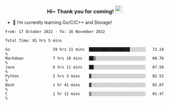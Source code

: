 <h3 align="center">
    Hi~ Thank you for coming!
    <img src="https://media.giphy.com/media/hvRJCLFzcasrR4ia7z/giphy.gif" width="25px">
</h3>

<!--
**pineapple-man/pineapple-man** is a ✨ _special_ ✨ repository because its `README.md` (this file) appears on your GitHub profile.

Here are some ideas to get you started:
- 🔭 I’m currently working on ...
- 🤔 I’m looking for help with ...
- 💬 Ask me about ...
- 📫 How to reach me: ...
- 😄 Pronouns: ...
- ⚡ Fun fact: 
- 👯 I’m looking to collaborate on kubernetes
-->
- 🌱 I’m currently learning Go/C/C++ and Storage!

<!--START_SECTION:waka-->

```text
From: 17 October 2022 - To: 16 November 2022

Total Time: 81 hrs 5 mins

Go                   59 hrs 11 mins  ██████████████████░░░░░░░   72.24 %
Markdown             7 hrs 10 mins   ██▒░░░░░░░░░░░░░░░░░░░░░░   08.76 %
Java                 6 hrs 11 mins   ██░░░░░░░░░░░░░░░░░░░░░░░   07.56 %
Python               2 hrs 3 mins    ▓░░░░░░░░░░░░░░░░░░░░░░░░   02.52 %
Bash                 1 hr 41 mins    ▓░░░░░░░░░░░░░░░░░░░░░░░░   02.07 %
C                    1 hr 12 mins    ▒░░░░░░░░░░░░░░░░░░░░░░░░   01.47 %
```

<!--END_SECTION:waka-->
